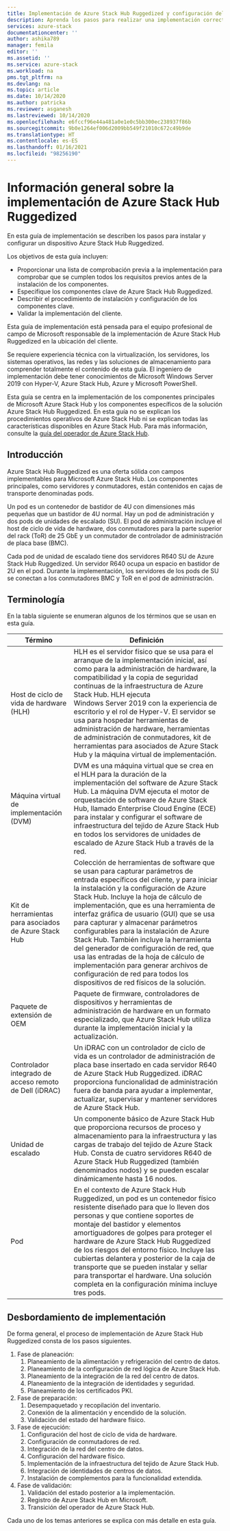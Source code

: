 ```yaml
---
title: Implementación de Azure Stack Hub Ruggedized y configuración del servidor de administración del host de ciclo de vida de hardware (HLH) de Azure Stack Hub | Microsoft Docs
description: Aprenda los pasos para realizar una implementación correcta in situ de un dispositivo Azure Stack Hub Ruggedized, desde el planeamiento a la etapa posterior a la implementación.
services: azure-stack
documentationcenter: ''
author: ashika789
manager: femila
editor: ''
ms.assetid: ''
ms.service: azure-stack
ms.workload: na
pms.tgt_pltfrm: na
ms.devlang: na
ms.topic: article
ms.date: 10/14/2020
ms.author: patricka
ms.reviewer: asganesh
ms.lastreviewed: 10/14/2020
ms.openlocfilehash: e6fccf96e44a481a0e1e0c5bb300ec238937f86b
ms.sourcegitcommit: 9b0e1264ef006d2009bb549f21010c672c49b9de
ms.translationtype: HT
ms.contentlocale: es-ES
ms.lasthandoff: 01/16/2021
ms.locfileid: "98256190"
---
```

# <a name="azure-stack-hub-ruggedized-deployment-overview"></a>Información general sobre la implementación de Azure Stack Hub Ruggedized

En esta guía de implementación se describen los pasos para instalar y configurar un dispositivo Azure Stack Hub Ruggedized. 

Los objetivos de esta guía incluyen:

- Proporcionar una lista de comprobación previa a la implementación para comprobar que se cumplen todos los requisitos previos antes de la instalación de los componentes.
- Especifique los componentes clave de Azure Stack Hub Ruggedized.
- Describir el procedimiento de instalación y configuración de los componentes clave.
- Validar la implementación del cliente.

Esta guía de implementación está pensada para el equipo profesional de campo de Microsoft responsable de la implementación de Azure Stack Hub Ruggedized en la ubicación del cliente.

Se requiere experiencia técnica con la virtualización, los servidores, los sistemas operativos, las redes y las soluciones de almacenamiento para comprender totalmente el contenido de esta guía. El ingeniero de implementación debe tener conocimientos de Microsoft Windows Server 2019 con Hyper-V, Azure Stack Hub, Azure y Microsoft PowerShell.

Esta guía se centra en la implementación de los componentes principales de Microsoft Azure Stack Hub y los componentes específicos de la solución Azure Stack Hub Ruggedized. En esta guía no se explican los procedimientos operativos de Azure Stack Hub ni se explican todas las características disponibles en Azure Stack Hub. Para más información, consulte la [guía del operador de Azure Stack Hub](../operator/index.yml).

## <a name="introduction"></a>Introducción

Azure Stack Hub Ruggedized es una oferta sólida con campos implementables para Microsoft Azure Stack Hub. Los componentes principales, como servidores y conmutadores, están contenidos en cajas de transporte denominadas pods.

Un pod es un contenedor de bastidor de 4U con dimensiones más pequeñas que un bastidor de 4U normal. Hay un pod de administración y dos pods de unidades de escalado (SU). El pod de administración incluye el host de ciclo de vida de hardware, dos conmutadores para la parte superior del rack (ToR) de 25 GbE y un conmutador de controlador de administración de placa base (BMC).

Cada pod de unidad de escalado tiene dos servidores R640 SU de Azure Stack Hub Ruggedized. Un servidor R640 ocupa un espacio en bastidor de 2U en el pod. Durante la implementación, los servidores de los pods de SU se conectan a los conmutadores BMC y ToR en el pod de administración.

## <a name="terminology"></a>Terminología

En la tabla siguiente se enumeran algunos de los términos que se usan en esta guía.

|Término   | Definición |
|-------|------------|
|Host de ciclo de vida de hardware (HLH)| HLH es el servidor físico que se usa para el arranque de la implementación inicial, así como para la administración de hardware, la compatibilidad y la copia de seguridad continuas de la infraestructura de Azure Stack Hub. HLH ejecuta Windows Server 2019 con la experiencia de escritorio y el rol de Hyper-V. El servidor se usa para hospedar herramientas de administración de hardware, herramientas de administración de conmutadores, kit de herramientas para asociados de Azure Stack Hub y la máquina virtual de implementación. |
|Máquina virtual de implementación (DVM)|  DVM es una máquina virtual que se crea en el HLH para la duración de la implementación del software de Azure Stack Hub. La máquina DVM ejecuta el motor de orquestación de software de Azure Stack Hub, llamado Enterprise Cloud Engine (ECE) para instalar y configurar el software de infraestructura del tejido de Azure Stack Hub en todos los servidores de unidades de escalado de Azure Stack Hub a través de la red.|
|Kit de herramientas para asociados de Azure Stack Hub|   Colección de herramientas de software que se usan para capturar parámetros de entrada específicos del cliente, y para iniciar la instalación y la configuración de Azure Stack Hub. Incluye la hoja de cálculo de implementación, que es una herramienta de interfaz gráfica de usuario (GUI) que se usa para capturar y almacenar parámetros configurables para la instalación de Azure Stack Hub. También incluye la herramienta del generador de configuración de red, que usa las entradas de la hoja de cálculo de implementación para generar archivos de configuración de red para todos los dispositivos de red físicos de la solución.|
|Paquete de extensión de OEM  |Paquete de firmware, controladores de dispositivos y herramientas de administración de hardware en un formato especializado, que Azure Stack Hub utiliza durante la implementación inicial y la actualización.|
|Controlador integrado de acceso remoto de Dell (iDRAC)|  Un iDRAC con un controlador de ciclo de vida es un controlador de administración de placa base insertado en cada servidor R640 de Azure Stack Hub Ruggedized. iDRAC proporciona funcionalidad de administración fuera de banda para ayudar a implementar, actualizar, supervisar y mantener servidores de Azure Stack Hub.|
|Unidad de escalado |Un componente básico de Azure Stack Hub que proporciona recursos de proceso y almacenamiento para la infraestructura y las cargas de trabajo del tejido de Azure Stack Hub. Consta de cuatro servidores R640 de Azure Stack Hub Ruggedized (también denominados nodos) y se pueden escalar dinámicamente hasta 16 nodos.|
|Pod    |En el contexto de Azure Stack Hub Ruggedized, un pod es un contenedor físico resistente diseñado para que lo lleven dos personas y que contiene soportes de montaje del bastidor y elementos amortiguadores de golpes para proteger el hardware de Azure Stack Hub Ruggedized de los riesgos del entorno físico. Incluye las cubiertas delantera y posterior de la caja de transporte que se pueden instalar y sellar para transportar el hardware. Una solución completa en la configuración mínima incluye tres pods.|


## <a name="deployment-overflow"></a>Desbordamiento de implementación

De forma general, el proceso de implementación de Azure Stack Hub Ruggedized consta de los pasos siguientes.

1. Fase de planeación:
   1. Planeamiento de la alimentación y refrigeración del centro de datos.
   1. Planeamiento de la configuración de red lógica de Azure Stack Hub.
   1. Planeamiento de la integración de la red del centro de datos.
   1. Planeamiento de la integración de identidades y seguridad.
   1. Planeamiento de los certificados PKI.
1. Fase de preparación:
   1. Desempaquetado y recopilación del inventario.
   1. Conexión de la alimentación y encendido de la solución.
   1. Validación del estado del hardware físico.
1. Fase de ejecución:
   1. Configuración del host de ciclo de vida de hardware.
   1. Configuración de conmutadores de red.
   1. Integración de la red del centro de datos.
   1. Configuración del hardware físico.
   1. Implementación de la infraestructura del tejido de Azure Stack Hub.
   1. Integración de identidades de centros de datos.
   1. Instalación de complementos para la funcionalidad extendida.
1. Fase de validación:
   1. Validación del estado posterior a la implementación.
   1. Registro de Azure Stack Hub en Microsoft.
   1. Transición del operador de Azure Stack Hub.
   
Cada uno de los temas anteriores se explica con más detalle en esta guía.